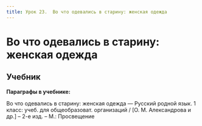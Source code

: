 ```yaml
---
title: Урок 23.  Во что одевались в старину: женская одежда
---
```


# Во что одевались в старину: женская одежда

## Учебник

<p><strong>Параграфы в учебнике:</strong></p>
<p>Во что одевались в старину: женская одежда &mdash; <span style="font-weight: 400;">Русский родной язык. 1 класс: учеб. для общеобразоват. организаций / [О. М. Александрова и др.] &ndash; 2-е изд. &ndash; М.: Просвещение</span></p>
<h3>&nbsp;</h3>